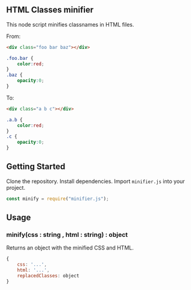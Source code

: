 ## HTML Classes minifier

This node script minifies classnames in HTML files.

From:

```html
<div class="foo bar baz"></div>
```

```css
.foo.bar {
    color:red;
}
.baz {
    opacity:0;
}
```

To:

```html
<div class="a b c"></div>
```

```css
.a.b {
    color:red;
}
.c {
    opacity:0;
}
```

## Getting Started

Clone the repository. Install dependencies. Import `minifier.js` into your project.

```js
const minify = require("minifier.js");
```

## Usage

### minify(css : string , html : string) : object

Returns an object with the minified CSS and HTML.

```js
{
    css: '...',
    html: '...',
    replacedClasses: object
}
```
